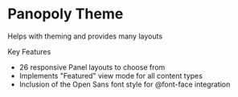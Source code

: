 Panopoly Theme
==============
Helps with theming and provides many layouts

Key Features
* 26 responsive Panel layouts to choose from
* Implements "Featured" view mode for all content types
* Inclusion of the Open Sans font style for @font-face integration
